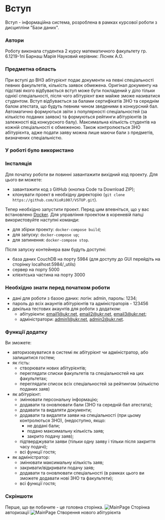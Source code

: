 # Вступ
Вступ - інформаційна система, розроблена в рамках курсової роботи з дисципліни "Бази даних".

### Автори
Роботу виконала студентка 2 курсу математичного факультету гр. 6.1219-1пі Барнаш Марія
Науковий керівник: Лісняк А.О.

### Предметна область 
При вступі до ВНЗ абітурієнт подає документи на певні спеціальності певних факультетів, кількість заявок обмежена. Оригінал документу на підставі якого відбувається вступ може бути покладений у діло тільки однієї спеціальності, після чого абітурієнт вже майже зможе називатися студентом. Вступ відбувається за балами сертифікатів ЗНО та середнім балом атестата, що будуть певним чином зведеними в конкурсний бал. Автоматично формуються звіти з популярності спеціальностей (за кількістю поданих заявок) та формуються рейтинги абітурієнтів (в залежності від конкурсного балу). Максимальна кількість студентів на кожній спеціальності є обмеженою. Також контролюється ЗНО абітурієнта, адже подати заяву можна лише маючи бали з предметів, визначених спеціальністю.

### У роботі було використано

### Інсталяція
Для початку роботи ви повинні завантажити вихідний код проекту. Для цього ви можете:
* завантажити код з GitHub (кнопка Code та Download ZIP);
* клонувати проект в необхідну директорію (`git clone https://github.com/XioRi007/VSTUP.git`).

Тепер необхідно запустити проект. Перед цим впевніться, що у вас встановлено [Docker](https://www.docker.com/).
Для управління проектом в кореневій папці використовуйте наступні команди:
* для збірки проекту: `docker-compose build`;
* для запуску: `docker-compose up`;
* для запинення: `docker-compose stop`.

Після запуску контейнера вам будуть доступні:
* база даних CouchDB на порту 5984 (для доступу до GUI перейдіть на сторінку localhost:5984/_utils)
* сервер на порту 5000
* клієнтська частина на порту 3000

### Необхідно знати перед початком роботи
* дані для роботи з базою даних: логін: admin, пароль: 1234;
* пароль до всіх акаунтів абітурієнтів та адміністраторів - 123456
* декілька тестових акаунтів для роботи з додатком:
    * абітурієнти: email1@ukr.net, email2@ukr.net, email3@ukr.net;
    * адміністратори: admin1@ukr.net, admin2@ukr.net.

### Функції додатку
Ви зможете:
* авторизовуватися в системі як абітурієнт чи адміністратор, або залишитися гостем;
* як гість: 
    * створювати нових абітурієнтів;
    * переглядати списки факультетів та спеціальностей на цих факультетах;
    * переглядати список всіх спеціальностей за рейтингом (кількістю поданих заяв)
* як абітурієнт: 
    * змінювати персональну інформацію;
    * додавати та оновлювати бали (ЗНО та середній бал атестата);
    * додавати та видаляти документи;
    * додавати та видаляти заяви на спеціальності (при цьому контролються ЗНО), (недоступно, якщо:
        * не додані бали;
        * подано максимальну кількість заяв;
        * закрито подачу заяв);
    * підтверджувати заяви (тільки одну заяву і тільки після закриття часу подачі);
    * всі функції гостя;
* як адміністратор: 
    * змінювати максимальну кількість заяв;
    * закривати/відкривати подачу заяв;
    * додавати та оновлювати спеціальності (в рамках цього ви зможете додавати нові ЗНО та факультети);
    * всі функції гостя;
### Скріншоти
Перше, що ви побачите - це головна сторінка.
![MainPage](//placehold.it/150x100)
Сторінка авторизації
![MainPage](//placehold.it/150x100)
Створення нового абітурієнта
